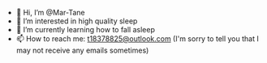- 👋 Hi, I’m @Mar-Tane
- 👀 I’m interested in high quality sleep
- 🌱 I’m currently learning how to fall asleep
- 📫 How to reach me: t18378825@outlook.com (I'm sorry to tell you that I may not receive any emails sometimes)

<!---
Mar-Tane/Mar-Tane is a ✨ special ✨ repository because its `README.md` (this file) appears on your GitHub profile.
You can click the Preview link to take a look at your changes.
--->

